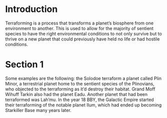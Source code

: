# Introduction

Terraforming is a process that transforms a planet’s biosphere from one environment to another.
This is used to allow for the majority of sentient species to have the right environmental conditions to not only survive but to thrive on a new planet that could previously have held no life or had hostile conditions.

# Section 1

Some examples are the following: the Solodoe terraform a planet called Plin Minor, a terrestrial planet home to the sentient species of  the Plinovians, who objected to the terraforming as it’d destroy their habitat.
Grand Moff Wihuff Tarkin also had the planet Eadu.
Another planet that had been terraformed was Lah’mu.
In the year 18 BBY, the Galactic Empire started their terraforming of the notable planet Ilum, which had ended up becoming Starkiller Base many years later.
